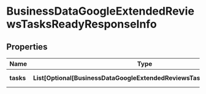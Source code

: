 # BusinessDataGoogleExtendedReviewsTasksReadyResponseInfo


## Properties

| Name | Type | Description | Notes |
|------------ | ------------- | ------------- | -------------|
**tasks** | **List[Optional[BusinessDataGoogleExtendedReviewsTasksReadyTaskInfo]]** | array of tasks |[optional]|